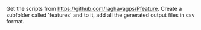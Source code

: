Get the scripts from https://github.com/raghavagps/Pfeature.
Create a subfolder called 'features' and to it, add all the generated output files in csv format.